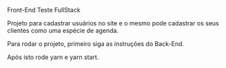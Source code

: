 Front-End Teste FullStack

Projeto para cadastrar usuários no site e o mesmo pode cadastrar os seus clientes como uma espécie de agenda.

Para rodar o projeto, primeiro siga as instruções do Back-End.

Após isto rode yarn e yarn start.